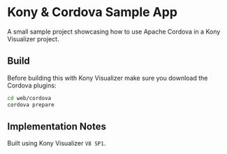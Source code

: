 # Kony & Cordova Sample App

A small sample project showcasing how to use Apache Cordova in a Kony Visualizer project.

## Build

Before building this with Kony Visualizer make sure you download the Cordova plugins:

```bash
cd web/cordova
cordova prepare
```

## Implementation Notes

Built using Kony Visualizer `V8 SP1`.
